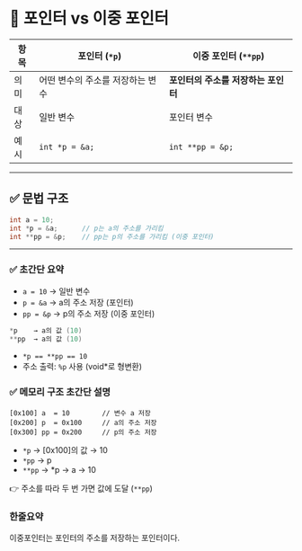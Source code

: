 # 📌 포인터 vs 이중 포인터
| 항목 | 포인터 (`*p`) | 이중 포인터 (`**pp`) |
|------|----------------|------------------------|
| 의미 | 어떤 변수의 주소를 저장하는 변수 | **포인터의 주소를 저장하는 포인터** |
| 대상 | 일반 변수 | 포인터 변수 |
| 예시 | `int *p = &a;` | `int **pp = &p;` |
---

## ✅ 문법 구조
```c
int a = 10;
int *p = &a;      // p는 a의 주소를 가리킴
int **pp = &p;    // pp는 p의 주소를 가리킴 (이중 포인터)
```
---
### ✅ 초간단 요약

- `a = 10` → 일반 변수  
- `p = &a` → a의 주소 저장 (포인터)  
- `pp = &p` → p의 주소 저장 (이중 포인터)  

```c
*p    → a의 값 (10)  
**pp  → a의 값 (10)
```

- `*p == **pp == 10`  
- 주소 출력: `%p` 사용 (void*로 형변환)

### ✅ 메모리 구조 초간단 설명

```
[0x100] a  = 10        // 변수 a 저장  
[0x200] p  = 0x100     // a의 주소 저장  
[0x300] pp = 0x200     // p의 주소 저장
```

- `*p`   → [0x100]의 값 → 10  
- `*pp`  → p  
- `**pp` → *p → a → 10

👉 주소를 따라 두 번 가면 값에 도달 (`**pp`)

###  한줄요약
이중포인터는 포인터의 주소를 저장하는 포인터이다.